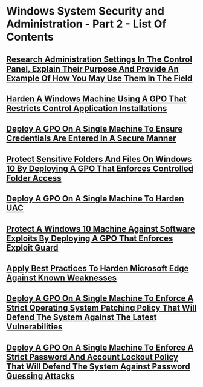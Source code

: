 # Windows System Security and Administration - Part 2 - List Of Contents

## [Research Administration Settings In The Control Panel, Explain Their Purpose And Provide An Example Of How You May Use Them In The Field](https://github.com/aaronamran/MSAF-System-Administration-Fundamentals/blob/main/Windows%20System%20Security%20and%20Administration%20-%20Part%202/research-control-panel-admin-settings.md)

## [Harden A Windows Machine Using A GPO That Restricts Control Application Installations](https://github.com/aaronamran/MSAF-System-Administration-Fundamentals/blob/main/Windows%20System%20Security%20and%20Administration%20-%20Part%202/harden-windows-gpo-restrict-app-installations.md)

## [Deploy A GPO On A Single Machine To Ensure Credentials Are Entered In A Secure Manner](https://github.com/aaronamran/MSAF-System-Administration-Fundamentals/blob/main/Windows%20System%20Security%20and%20Administration%20-%20Part%202/deploy-gpo-secure-credentials.md)

## [Protect Sensitive Folders And Files On Windows 10 By Deploying A GPO That Enforces Controlled Folder Access](https://github.com/aaronamran/MSAF-System-Administration-Fundamentals/blob/main/Windows%20System%20Security%20and%20Administration%20-%20Part%202/deploy-gpo-enforce-controlled-folder-access.md)

## [Deploy A GPO On A Single Machine To Harden UAC](https://github.com/aaronamran/MSAF-System-Administration-Fundamentals/blob/main/Windows%20System%20Security%20and%20Administration%20-%20Part%202/deploy-gpo-harden-uac.md)

## [Protect A Windows 10 Machine Against Software Exploits By Deploying A GPO That Enforces Exploit Guard](https://github.com/aaronamran/MSAF-System-Administration-Fundamentals/blob/main/Windows%20System%20Security%20and%20Administration%20-%20Part%202/deploy-gpo-enforce-exploit-guard.md)

## [Apply Best Practices To Harden Microsoft Edge Against Known Weaknesses](https://github.com/aaronamran/MSAF-System-Administration-Fundamentals/blob/main/Windows%20System%20Security%20and%20Administration%20-%20Part%202/best-practices-harden-microsoft-edge.md)

## [Deploy A GPO On A Single Machine To Enforce A Strict Operating System Patching Policy That Will Defend The System Against The Latest Vulnerabilities](https://github.com/aaronamran/MSAF-System-Administration-Fundamentals/blob/main/Windows%20System%20Security%20and%20Administration%20-%20Part%202/deploy-gpo-enforce-strict-patching-policy.md)

## [Deploy A GPO On A Single Machine To Enforce A Strict Password And Account Lockout Policy That Will Defend The System Against Password Guessing Attacks](https://github.com/aaronamran/MSAF-System-Administration-Fundamentals/blob/main/Windows%20System%20Security%20and%20Administration%20-%20Part%202/deploy-gpo-enforce-strict-password-account-lockout-policy.md)
